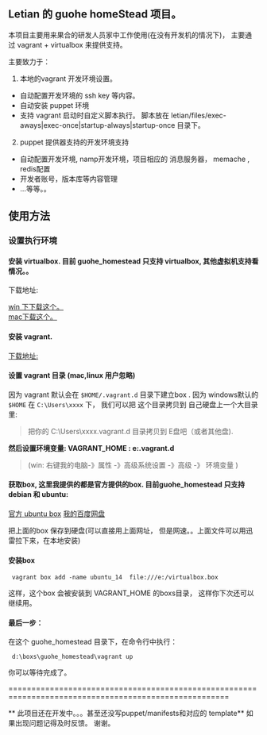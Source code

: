 ## Letian 的 guohe homeStead 项目。

本项目主要用来果合的研发人员家中工作使用(在没有开发机的情况下)， 主要通过 vagrant + virtualbox 来提供支持。

主要致力于：

1. 本地的vagrant 开发环境设置。

* 自动配置开发环境的 ssh key 等内容。
* 自动安装 puppet 环境
* 支持 vagrant 启动时自定义脚本执行。 脚本放在 letian/files/exec-aways|exec-once|startup-always|startup-once 目录下。

2. puppet 提供器支持的开发环境支持
* 自动配置开发环境, namp开发环境，项目相应的 消息服务器， memache , redis配置
* 开发者账号，版本库等内容管理
* ...等等。。 

## 使用方法

### 设置执行环境

#### 安装 virtualbox. 目前 guohe_homestead 只支持 virtualbox, 其他虚拟机支持看情况。。

下载地址:

[win 下下载这个。](http://download.virtualbox.org/virtualbox/4.3.22/VirtualBox-4.3.22-98236-Win.exe)  
[mac下载这个。](http://download.virtualbox.org/virtualbox/4.3.22/VirtualBox-4.3.22-98236-OSX.dmg)  

#### 安装 vagrant. 

[下载地址:](https://www.vagrantup.com/downloads.html)

#### 设置 vagrant 目录 (mac,linux 用户忽略)

因为 vagrant 默认会在 `$HOME/.vagrant.d` 目录下建立box . 因为 windows默认的 `$HOME` 在 `C:\Users\xxxx` 下， 我们可以把 这个目录拷贝到
自己硬盘上一个大目录里:

> 把你的 C:\Users\xxxx\.vagrant.d  目录拷贝到 E盘吧（或者其他盘).

**然后设置环境变量:  VAGRANT_HOME : e:\.vagrant.d**
> (win: 右键我的电脑-》属性 -》高级系统设置 -》高级 -》 环境变量 )

#### 获取box, 这里我提供的都是官方提供的box. 目前guohe_homestead 只支持debian 和 ubuntu:
    
[官方 ubuntu box](https://vagrantcloud.com/ubuntu/boxes/trusty64/versions/14.04/providers/virtualbox.box)
[我的百度网盘](http://pan.baidu.com/s/1jG3kNNw)

把上面的box 保存到硬盘(可以直接用上面网址， 但是网速。。上面文件可以用迅雷拉下来，在本地安装)

#### 安装box

```
 vagrant box add -name ubuntu_14  file:///e:/virtualbox.box
```
这样，这个box 会被安装到 VAGRANT_HOME 的boxs目录， 这样你下次还可以继续用。

#### 最后一步：
 在这个 guohe_homestead 目录下，在命令行中执行：

```
 d:\boxs\guohe_homestead\vagrant up
```

你可以等待完成了。

======================================================================================================

** 此项目还在开发中。。。甚至还没写puppet/manifests和对应的 template** 如果出现问题记得及时反馈。 谢谢。
